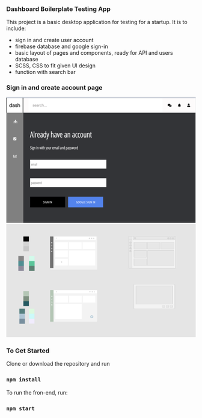 
### Dashboard Boilerplate Testing App


This project is a basic desktop application for testing for a startup. It is to include:
  - sign in and create user account
  - firebase database and google sign-in
  - basic layout of pages and components, ready for API and users database
  - SCSS, CSS to fit given UI design
  - function with search bar 



### Sign in and create account page

<img src="./src/asset/images/sign-in.png">  
  
<img src="./src/asset/images/wirefframe.png"> 
  
  
### To Get Started

Clone or download the repository and run
### `npm install`

To run the fron-end, run:

### `npm start`


